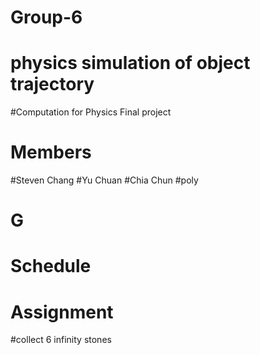 # Group-6
# physics simulation of object trajectory
#Computation for Physics Final project
# Members
#Steven Chang #Yu Chuan #Chia Chun #poly 
# G
# Schedule
# Assignment
#collect 6 infinity stones 
